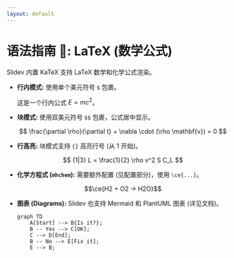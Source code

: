 ```yaml
---
layout: default
---
```


# 语法指南 📜: LaTeX (数学公式)

Slidev 内置 KaTeX 支持 LaTeX 数学和化学公式渲染。

-   **行内模式:** 使用单个美元符号 `$` 包裹。

    这是一个行内公式 $E = mc^2$。

-   **块模式:** 使用双美元符号 `$$` 包裹，公式居中显示。

    $$
    \frac{\partial \rho}{\partial t} + \nabla \cdot (\rho \mathbf{v}) = 0
    $$

-   **行高亮:** 块模式支持 `{}` 高亮行号 (从 1 开始)。

    $$
    {1|3}
    L = \frac{1}{2} \rho v^2 S C_L
    $$

-   **化学方程式 (`mhchem`):** 需要额外配置 (见配置部分)，使用 `\ce{...}`。

    $$\ce{H2 + O2 -> H2O}$$

-   **图表 (Diagrams):** Slidev 也支持 Mermaid 和 PlantUML 图表 (详见文档)。

    ```mermaid
    graph TD
        A[Start] --> B{Is it?};
        B -- Yes --> C[OK];
        C --> D[End];
        B -- No --> E[Fix it];
        E --> B;
    ```
